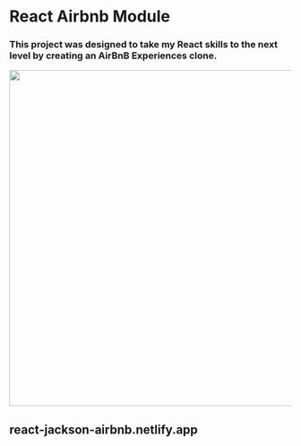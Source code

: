 # React Airbnb Module

### This project was designed to take my React skills to the next level by creating an AirBnB Experiences clone.

<img src="" width="600px" />

## react-jackson-airbnb.netlify.app
